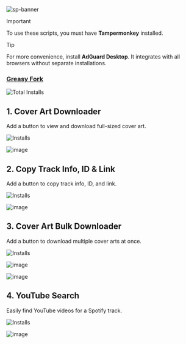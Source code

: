 ![sp-banner](https://github.com/user-attachments/assets/f2230ad6-6c6f-4d93-bcd2-d2c8413967e0)

> [!IMPORTANT]
> To use these scripts, you must have **Tampermonkey** installed.

> [!TIP]
> For more convenience, install **AdGuard Desktop**. It integrates with all browsers without separate installations.

### [Greasy Fork](https://greasyfork.org/en/users/1382928)

![Total Installs](https://forkstats.afkarxyz.workers.dev/total/greasyfork.org/en/users/1382928)

## 1. Cover Art Downloader

Add a button to view and download full-sized cover art.

![Installs](https://forkstats.afkarxyz.workers.dev/installs/greasyfork.org/en/scripts/514396)

![image](https://github.com/user-attachments/assets/74a6dcbb-0468-4251-b829-02c466b0fee7)

## 2. Copy Track Info, ID & Link

Add a button to copy track info, ID, and link.

![Installs](https://forkstats.afkarxyz.workers.dev/installs/greasyfork.org/en/scripts/514706)

![image](https://github.com/user-attachments/assets/4dbbde98-9cf7-47b5-a7ba-d44fd7727a73)

## 3. Cover Art Bulk Downloader

Add a button to download multiple cover arts at once.

![Installs](https://forkstats.afkarxyz.workers.dev/installs/greasyfork.org/en/scripts/514421)

![image](https://github.com/user-attachments/assets/c24b31e0-6368-4e7c-9c2d-4ea9dcfca6d5)

![image](https://github.com/user-attachments/assets/f01633f9-72b9-41ea-85bd-0368493087c2)

## 4. YouTube Search

Easily find YouTube videos for a Spotify track.

![Installs](https://forkstats.afkarxyz.workers.dev/installs/greasyfork.org/en/scripts/519979)

![image](https://github.com/user-attachments/assets/fc2e28fa-3c02-4fa4-b58d-094462287ad9)
